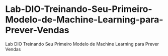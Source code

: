 # Lab-DIO-Treinando-Seu-Primeiro-Modelo-de-Machine-Learning-para-Prever-Vendas
Lab DIO Treinando Seu Primeiro Modelo de Machine Learning para Prever Vendas
